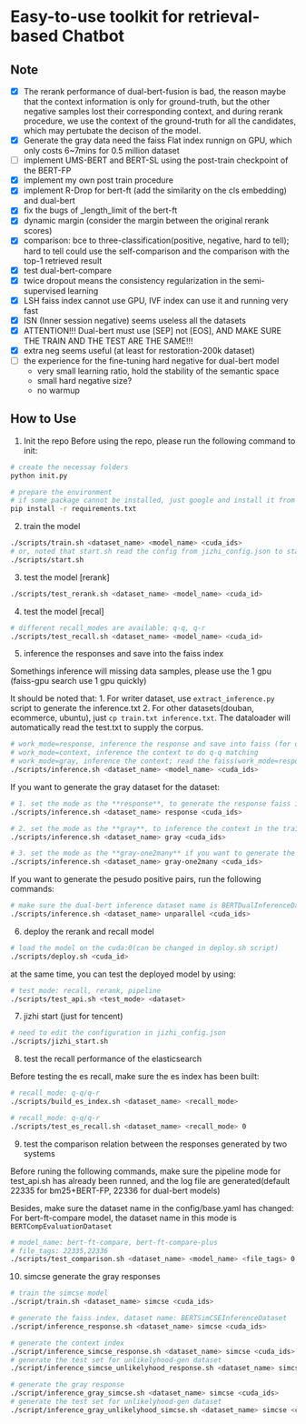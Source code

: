 # Easy-to-use toolkit for retrieval-based Chatbot

## Note

- [x] The rerank performance of dual-bert-fusion is bad, the reason maybe that the context information is only for ground-truth, but the other negative samples lost their corresponding context, and during rerank procedure, we use the context of the ground-truth for all the candidates, which may pertubate the decison of the model.
- [x] Generate the gray data need the faiss Flat  index runnign on GPU, which only costs 6~7mins for 0.5 million dataset
- [ ] implement UMS-BERT and BERT-SL using the post-train checkpoint of the BERT-FP
- [x] implement my own post train procedure
- [x] implement R-Drop for bert-ft (add the similarity on the cls embedding) and dual-bert
- [x] fix the bugs of _length_limit of the bert-ft
- [x] dynamic margin (consider the margin between the original rerank scores)
- [x] comparison: bce to three-classification(positive, negative, hard to tell); hard to tell could use the self-comparison and the comparison with the top-1 retrieved result
- [x] test dual-bert-compare
- [x] twice dropout means the consistency regularization in the semi-supervised learning
- [x] LSH faiss index cannot use GPU, IVF index can use it and running very fast
- [x] ISN (Inner session negative) seems useless all the datasets
- [x] ATTENTION!!! Dual-bert must use [SEP] not [EOS], AND MAKE SURE THE TRAIN AND THE TEST ARE THE SAME!!!
- [x] extra neg seems useful (at least for restoration-200k dataset)
- [ ] the experience for the fine-tuning hard negative for dual-bert model
    * very small learning ratio, hold the stability of the semantic space
    * small hard negative size?
    * no warmup

## How to Use

1. Init the repo
Before using the repo, please run the following command to init:

```bash
# create the necessay folders
python init.py

# prepare the environment
# if some package cannot be installed, just google and install it from other ways
pip install -r requirements.txt
```

2. train the model

```bash
./scripts/train.sh <dataset_name> <model_name> <cuda_ids>
# or, noted that start.sh read the config from jizhi_config.json to start the training task
./scripts/start.sh 
```

3. test the model [rerank]

```bash
./scripts/test_rerank.sh <dataset_name> <model_name> <cuda_id>
```

4. test the model [recal]

```bash
# different recall_modes are available: q-q, q-r
./scripts/test_recall.sh <dataset_name> <model_name> <cuda_id>
```

5. inference the responses and save into the faiss index

Somethings inference will missing data samples, please use the 1 gpu (faiss-gpu search use 1 gpu quickly)

It should be noted that:
    1. For writer dataset, use `extract_inference.py` script to generate the inference.txt
    2. For other datasets(douban, ecommerce, ubuntu), just `cp train.txt inference.txt`. The dataloader will automatically read the test.txt to supply the corpus. 

```bash
# work_mode=response, inference the response and save into faiss (for q-r matching) [dual-bert/dual-bert-fusion]
# work_mode=context, inference the context to do q-q matching
# work_mode=gray, inference the context; read the faiss(work_mode=response has already been done), search the topk hard negative samples; remember to set the BERTDualInferenceContextDataloader in config/base.yaml
./scripts/inference.sh <dataset_name> <model_name> <cuda_ids>
```

If you want to generate the gray dataset for the dataset:

```bash
# 1. set the mode as the **response**, to generate the response faiss index; corresponding dataset name: BERTDualInferenceDataset;
./scripts/inference.sh <dataset_name> response <cuda_ids>

# 2. set the mode as the **gray**, to inference the context in the train.txt and search the top-k candidates as the gray(hard negative) samples; corresponding dataset name: BERTDualInferenceContextDataset
./scripts/inference.sh <dataset_name> gray <cuda_ids>

# 3. set the mode as the **gray-one2many** if you want to generate the extra positive samples for each context in the train set, the needings of this mode is the same as the **gray** work mode
./scripts/inference.sh <dataset_name> gray-one2many <cuda_ids>
```

If you want to generate the pesudo positive pairs, run the following commands:

```bash
# make sure the dual-bert inference dataset name is BERTDualInferenceDataset
./scripts/inference.sh <dataset_name> unparallel <cuda_ids>
```

6. deploy the rerank and recall model

```bash
# load the model on the cuda:0(can be changed in deploy.sh script)
./scripts/deploy.sh <cuda_id>
```
at the same time, you can test the deployed model by using:

```bash
# test_mode: recall, rerank, pipeline
./scripts/test_api.sh <test_mode> <dataset>
```

7. jizhi start (just for tencent)

```bash
# need to edit the configuration in jizhi_config.json
./scripts/jizhi_start.sh
```

8. test the recall performance of the elasticsearch

Before testing the es recall, make sure the es index has been built:
```bash
# recall_mode: q-q/q-r
./scripts/build_es_index.sh <dataset_name> <recall_mode>
```

```bash
# recall_mode: q-q/q-r
./scripts/test_es_recall.sh <dataset_name> <recall_mode> 0
```

9. test the comparison relation between the responses generated by two systems

Before runing the following commands, make sure the pipeline mode for test_api.sh has already been runned, and the log file are generated(default 22335 for bm25+BERT-FP, 22336 for dual-bert models)

Besides, make sure the dataset name in the config/base.yaml has changed:
For bert-ft-compare model, the dataset name in this mode is `BERTCompEvaluationDataset`

```bash
# model_name: bert-ft-compare, bert-ft-compare-plus
# file_tags: 22335,22336
./scripts/test_comparison.sh <dataset_name> <model_name> <file_tags> 0
```

10. simcse generate the gray responses

```bash
# train the simcse model
./script/train.sh <dataset_name> simcse <cuda_ids>
```

```bash
# generate the faiss index, dataset name: BERTSimCSEInferenceDataset
./script/inference_response.sh <dataset_name> simcse <cuda_ids>
```

```bash
# generate the context index
./script/inference_simcse_response.sh <dataset_name> simcse <cuda_ids>
# generate the test set for unlikelyhood-gen dataset
./script/inference_simcse_unlikelyhood_response.sh <dataset_name> simcse <cuda_ids>
```

```bash
# generate the gray response
./script/inference_gray_simcse.sh <dataset_name> simcse <cuda_ids>
# generate the test set for unlikelyhood-gen dataset
./script/inference_gray_unlikelyhood_simcse.sh <dataset_name> simcse <cuda_ids>
```
